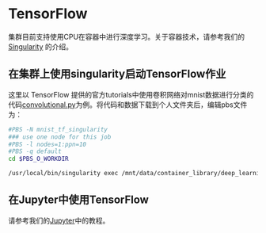 # TensorFlow

集群目前支持使用CPU在容器中进行深度学习。关于容器技术，请参考我们的 [Singularity](singularity.md) 的介绍。

## 在集群上使用singularity启动TensorFlow作业

这里以 TensorFlow 提供的官方tutorials中使用卷积网络对mnist数据进行分类的代码[convolutional.py][1]为例。将代码和数据下载到个人文件夹后，编辑pbs文件为：

```bash
#PBS -N mnist_tf_singularity
### use one node for this job
#PBS -l nodes=1:ppn=10
#PBS -q default
cd $PBS_O_WORKDIR

/usr/local/bin/singularity exec /mnt/data/container_library/deep_learning/tf-1.10.0-py35 python convolutional.py
```

[1]: https://github.com/tensorflow/models/blob/master/tutorials/image/mnist/convolutional.py

## 在Jupyter中使用TensorFlow

请参考我们的[Jupyter](jupyter.md)中的教程。
